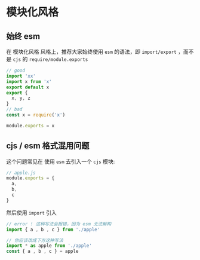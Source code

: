 # 模块化风格

## 始终 esm

在 模块化风格 风格上，推荐大家始终使用 `esm` 的语法，即 `import/export` ，而不是 `cjs` 的 `require/module.exports`

```ts
// good
import 'xx'
import x from 'x'
export default x
export {
  x, y, z
}
// bad
const x = require('x')

module.exports = x
```

## cjs / esm 格式混用问题

这个问题常见在 使用 `esm` 去引入一个 `cjs` 模块:

```js
// apple.js
module.exports = {
  a,
  b,
  c
}
```

然后使用 `import` 引入

```js
// error ! 这种写法会报错，因为 esm 无法解构
import { a , b , c } from './apple'

// 你应该改成下方这种写法
import * as apple from './apple'
const { a , b , c } = apple
```
